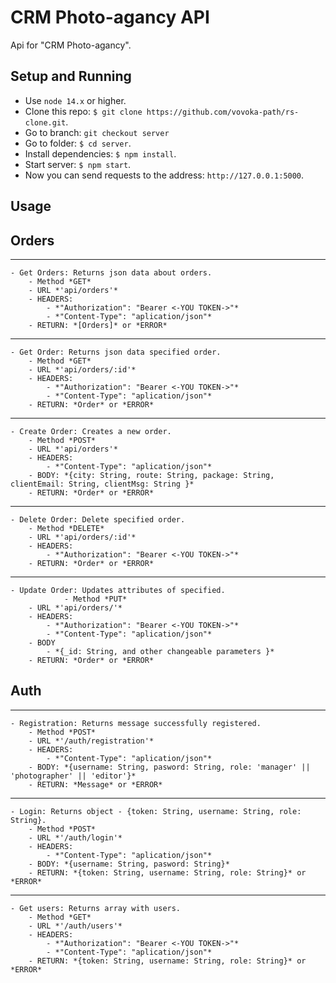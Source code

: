 # CRM Photo-agancy API
Api for "CRM Photo-agancy".

## Setup and Running

- Use `node 14.x` or higher.
- Clone this repo: `$ git clone https://github.com/vovoka-path/rs-clone.git`.
- Go to branch: `git checkout server`
- Go to folder: `$ cd server`.
- Install dependencies: `$ npm install`.
- Start server: `$ npm start`.
- Now you can send requests to the address: `http://127.0.0.1:5000`.


## Usage

## **Orders**

***

    - Get Orders: Returns json data about orders.
        - Method *GET* 
        - URL *'api/orders'*
        - HEADERS: 
            - *"Authorization": "Bearer <-YOU TOKEN->"*
            - *"Content-Type": "aplication/json"*
        - RETURN: *[Orders]* or *ERROR*

***

    - Get Order: Returns json data specified order.
        - Method *GET* 
        - URL *'api/orders/:id'*
        - HEADERS: 
            - *"Authorization": "Bearer <-YOU TOKEN->"*
            - *"Content-Type": "aplication/json"*
        - RETURN: *Order* or *ERROR*

***

    - Create Order: Creates a new order.
        - Method *POST* 
        - URL *'api/orders'*
        - HEADERS: 
            - *"Content-Type": "aplication/json"*
        - BODY: *{city: String, route: String, package: String, clientEmail: String, clientMsg: String }*
        - RETURN: *Order* or *ERROR*

***

    - Delete Order: Delete specified order.
        - Method *DELETE* 
        - URL *'api/orders/:id'*
        - HEADERS:
            - *"Authorization": "Bearer <-YOU TOKEN->"*
        - RETURN: *Order* or *ERROR*

***

    - Update Order: Updates attributes of specified.
                - Method *PUT* 
        - URL *'api/orders/'*
        - HEADERS:
            - *"Authorization": "Bearer <-YOU TOKEN->"*
            - *"Content-Type": "aplication/json"*
        - BODY
            - *{_id: String, and other changeable parameters }*
        - RETURN: *Order* or *ERROR*

## **Auth**

***

    - Registration: Returns message successfully registered.
        - Method *POST* 
        - URL *'/auth/registration'*
        - HEADERS: 
            - *"Content-Type": "aplication/json"*
        - BODY: *{username: String, pasword: String, role: 'manager' || 'photographer' || 'editor'}*
        - RETURN: *Message* or *ERROR*

***

    - Login: Returns object - {token: String, username: String, role: String}.
        - Method *POST* 
        - URL *'/auth/login'*
        - HEADERS: 
            - *"Content-Type": "aplication/json"*
        - BODY: *{username: String, pasword: String}*
        - RETURN: *{token: String, username: String, role: String}* or *ERROR*

***

    - Get users: Returns array with users.
        - Method *GET* 
        - URL *'/auth/users'*
        - HEADERS:
            - *"Authorization": "Bearer <-YOU TOKEN->"* 
            - *"Content-Type": "aplication/json"*
        - RETURN: *{token: String, username: String, role: String}* or *ERROR*